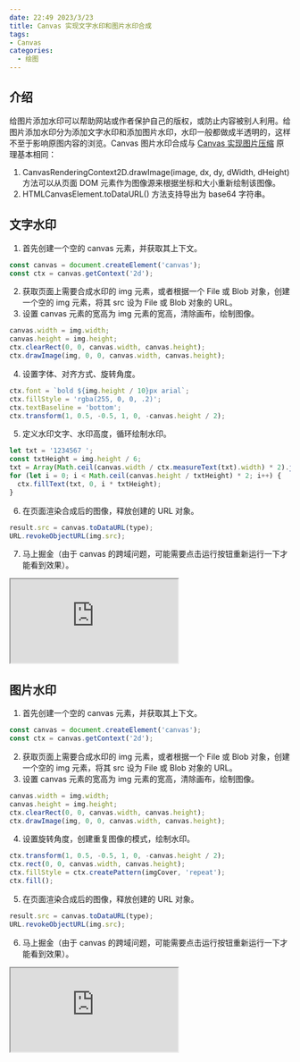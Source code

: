 ```yaml
---
date: 22:49 2023/3/23
title: Canvas 实现文字水印和图片水印合成
tags:
- Canvas
categories:  - 绘图
---
```

## 介绍
给图片添加水印可以帮助网站或作者保护自己的版权，或防止内容被别人利用。给图片添加水印分为添加文字水印和添加图片水印，水印一般都做成半透明的，这样不至于影响原图内容的浏览。Canvas 图片水印合成与 [Canvas 实现图片压缩](https://juejin.cn/post/7166916696899321869) 原理基本相同：
1. CanvasRenderingContext2D.drawImage(image, dx, dy, dWidth, dHeight) 方法可以从页面 DOM 元素作为图像源来根据坐标和大小重新绘制该图像。
2. HTMLCanvasElement.toDataURL() 方法支持导出为 base64 字符串。

## 文字水印
1. 首先创建一个空的 canvas 元素，并获取其上下文。
```js
const canvas = document.createElement('canvas');
const ctx = canvas.getContext('2d');
```
2. 获取页面上需要合成水印的 img 元素，或者根据一个 File 或 Blob 对象，创建一个空的 img 元素，将其 src 设为 File 或 Blob 对象的 URL。
3. 设置 canvas 元素的宽高为 img 元素的宽高，清除画布，绘制图像。
```js
canvas.width = img.width;
canvas.height = img.height;
ctx.clearRect(0, 0, canvas.width, canvas.height);
ctx.drawImage(img, 0, 0, canvas.width, canvas.height);
```
4. 设置字体、对齐方式、旋转角度。
```js
ctx.font = `bold ${img.height / 10}px arial`;
ctx.fillStyle = 'rgba(255, 0, 0, .2)';
ctx.textBaseline = 'bottom';
ctx.transform(1, 0.5, -0.5, 1, 0, -canvas.height / 2);
```
5. 定义水印文字、水印高度，循环绘制水印。
```js
let txt = '1234567 ';
const txtHeight = img.height / 6;
txt = Array(Math.ceil(canvas.width / ctx.measureText(txt).width) * 2).join(txt);
for (let i = 0; i < Math.ceil(canvas.height / txtHeight) * 2; i++) {
  ctx.fillText(txt, 0, i * txtHeight);
}
```
6. 在页面渲染合成后的图像，释放创建的 URL 对象。
```js
result.src = canvas.toDataURL(type);
URL.revokeObjectURL(img.src);
```
7. 马上掘金（由于 canvas 的跨域问题，可能需要点击运行按钮重新运行一下才能看到效果）。

<iframe src="https://code.juejin.cn/pen/7167295362481258535"></iframe>

## 图片水印
1. 首先创建一个空的 canvas 元素，并获取其上下文。
```js
const canvas = document.createElement('canvas');
const ctx = canvas.getContext('2d');
```
2. 获取页面上需要合成水印的 img 元素，或者根据一个 File 或 Blob 对象，创建一个空的 img 元素，将其 src 设为 File 或 Blob 对象的 URL。
3. 设置 canvas 元素的宽高为 img 元素的宽高，清除画布，绘制图像。
```js
canvas.width = img.width;
canvas.height = img.height;
ctx.clearRect(0, 0, canvas.width, canvas.height);
ctx.drawImage(img, 0, 0, canvas.width, canvas.height);
```
4. 设置旋转角度，创建重复图像的模式，绘制水印。
```js
ctx.transform(1, 0.5, -0.5, 1, 0, -canvas.height / 2);
ctx.rect(0, 0, canvas.width, canvas.height);
ctx.fillStyle = ctx.createPattern(imgCover, 'repeat');
ctx.fill();
```
5. 在页面渲染合成后的图像，释放创建的 URL 对象。
```js
result.src = canvas.toDataURL(type);
URL.revokeObjectURL(img.src);
```
6. 马上掘金（由于 canvas 的跨域问题，可能需要点击运行按钮重新运行一下才能看到效果）。

<iframe src="https://code.juejin.cn/pen/7167344907751784487"></iframe>